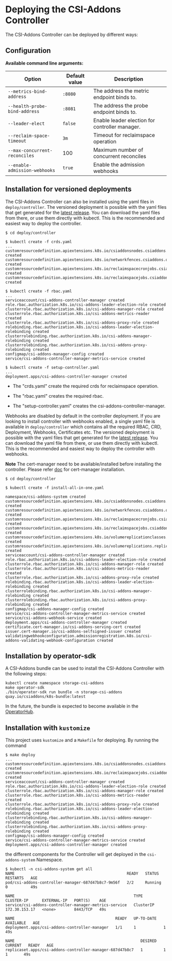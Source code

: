 # Deploying the CSI-Addons Controller

The CSI-Addons Controller can be deployed by different ways:

## Configuration

**Available command line arguments:**

| Option                        | Default value   | Description                 |
| ----------------------------- | --------------- | --------------------------------------------- |
| `--metrics-bind-address`      | `:8080`         | The address the metric endpoint binds to.     |
| `--health-probe-bind-address` | `:8081`         | The address the probe endpoint binds to.      |
| `--leader-elect`              | `false`         | Enable leader election for controller manager.|
| `--reclaim-space-timeout`     | `3m`            | Timeout for reclaimspace operation            |
| `--max-concurrent-reconciles` | 100             | Maximum number of concurrent reconciles       |
| `--enable-admission-webhooks` | `true`          | Enable the admission webhooks                 |

## Installation for versioned deployments

The CSI-Addons Controller can also be installed  using the yaml files in `deploy/controller`.
The versioned deployment is possible with the yaml files that get generated for the
[latest release](https://github.com/csi-addons/kubernetes-csi-addons/releases/latest).
You can download the yaml files from there, or use them directly with kubectl.
This is the recommended and easiest way to deploy the controller.

```console
$ cd deploy/controller

$ kubectl create -f crds.yaml
...
customresourcedefinition.apiextensions.k8s.io/csiaddonsnodes.csiaddons.openshift.io created
customresourcedefinition.apiextensions.k8s.io/networkfences.csiaddons.openshift.io created
customresourcedefinition.apiextensions.k8s.io/reclaimspacecronjobs.csiaddons.openshift.io created
customresourcedefinition.apiextensions.k8s.io/reclaimspacejobs.csiaddons.openshift.io created

$ kubectl create -f rbac.yaml
...
serviceaccount/csi-addons-controller-manager created
role.rbac.authorization.k8s.io/csi-addons-leader-election-role created
clusterrole.rbac.authorization.k8s.io/csi-addons-manager-role created
clusterrole.rbac.authorization.k8s.io/csi-addons-metrics-reader created
clusterrole.rbac.authorization.k8s.io/csi-addons-proxy-role created
rolebinding.rbac.authorization.k8s.io/csi-addons-leader-election-rolebinding created
clusterrolebinding.rbac.authorization.k8s.io/csi-addons-manager-rolebinding created
clusterrolebinding.rbac.authorization.k8s.io/csi-addons-proxy-rolebinding created
configmap/csi-addons-manager-config created
service/csi-addons-controller-manager-metrics-service created

$ kubectl create -f setup-controller.yaml
...
deployment.apps/csi-addons-controller-manager created
```

* The "crds.yaml" create the required crds for reclaimspace operation.

* The "rbac.yaml" creates the required rbac.

* The "setup-controller.yaml" creates the csi-addons-controller-manager.

Webhooks are disabled by default in the controller deployment. If you are
looking to install controller with webhooks enabled, a single yaml file is
available in `deploy/controller` which contains all the required RBAC, CRD,
Deployment, Webhooks, Certificates etc. The versioned deployment is possible
with the yaml files that get generated for the [latest
release](https://github.com/csi-addons/kubernetes-csi-addons/releases/latest).
You can download the yaml file from there, or use them directly with kubectl.
This is the recommended and easiest way to deploy the controller with webhooks.

**Note** The cert-manager need to be available/installed before installing the
controller. Please refer [doc](https://cert-manager.io/docs/installation) for
cert-manager installation.

```console
$ cd deploy/controller

$ kubectl create -f install-all-in-one.yaml

namespace/csi-addons-system created
customresourcedefinition.apiextensions.k8s.io/csiaddonsnodes.csiaddons.openshift.io created
customresourcedefinition.apiextensions.k8s.io/networkfences.csiaddons.openshift.io created
customresourcedefinition.apiextensions.k8s.io/reclaimspacecronjobs.csiaddons.openshift.io created
customresourcedefinition.apiextensions.k8s.io/reclaimspacejobs.csiaddons.openshift.io created
customresourcedefinition.apiextensions.k8s.io/volumereplicationclasses.replication.storage.openshift.io created
customresourcedefinition.apiextensions.k8s.io/volumereplications.replication.storage.openshift.io created
serviceaccount/csi-addons-controller-manager created
role.rbac.authorization.k8s.io/csi-addons-leader-election-role created
clusterrole.rbac.authorization.k8s.io/csi-addons-manager-role created
clusterrole.rbac.authorization.k8s.io/csi-addons-metrics-reader created
clusterrole.rbac.authorization.k8s.io/csi-addons-proxy-role created
rolebinding.rbac.authorization.k8s.io/csi-addons-leader-election-rolebinding created
clusterrolebinding.rbac.authorization.k8s.io/csi-addons-manager-rolebinding created
clusterrolebinding.rbac.authorization.k8s.io/csi-addons-proxy-rolebinding created
configmap/csi-addons-manager-config created
service/csi-addons-controller-manager-metrics-service created
service/csi-addons-webhook-service created
deployment.apps/csi-addons-controller-manager created
certificate.cert-manager.io/csi-addons-serving-cert created
issuer.cert-manager.io/csi-addons-selfsigned-issuer created
validatingwebhookconfiguration.admissionregistration.k8s.io/csi-addons-validating-webhook-configuration created
```

## Installation by operator-sdk

A CSI-Addons bundle can be used to install the CSI-Addons Controller with the
following steps:

```console
kubectl create namespace storage-csi-addons
make operator-sdk
./bin/operator-sdk run bundle -n storage-csi-addons quay.io/csiaddons/k8s-bundle:latest
```

In the future, the bundle is expected to become available in the
[OperatorHub](https://operatorhub.io/).

## Installation with `kustomize`

This project uses `kustomize` and a `Makefile` for deploying. By running the
command

```console
$ make deploy
...
customresourcedefinition.apiextensions.k8s.io/csiaddonsnodes.csiaddons.openshift.io created
customresourcedefinition.apiextensions.k8s.io/reclaimspacejobs.csiaddons.openshift.io created
serviceaccount/csi-addons-controller-manager created
role.rbac.authorization.k8s.io/csi-addons-leader-election-role created
clusterrole.rbac.authorization.k8s.io/csi-addons-manager-role created
clusterrole.rbac.authorization.k8s.io/csi-addons-metrics-reader created
clusterrole.rbac.authorization.k8s.io/csi-addons-proxy-role created
rolebinding.rbac.authorization.k8s.io/csi-addons-leader-election-rolebinding created
clusterrolebinding.rbac.authorization.k8s.io/csi-addons-manager-rolebinding created
clusterrolebinding.rbac.authorization.k8s.io/csi-addons-proxy-rolebinding created
configmap/csi-addons-manager-config created
service/csi-addons-controller-manager-metrics-service created
deployment.apps/csi-addons-controller-manager created
```

the different components for the Controller will get deployed in the
`csi-addons-system` Namespace.

```console
$ kubectl -n csi-addons-system get all
NAME                                                 READY   STATUS    RESTARTS   AGE
pod/csi-addons-controller-manager-687d47b8c7-9m56f   2/2     Running   0          49s

NAME                                                    TYPE        CLUSTER-IP      EXTERNAL-IP   PORT(S)    AGE
service/csi-addons-controller-manager-metrics-service   ClusterIP   172.30.153.17   <none>        8443/TCP   49s

NAME                                            READY   UP-TO-DATE   AVAILABLE   AGE
deployment.apps/csi-addons-controller-manager   1/1     1            1           49s

NAME                                                       DESIRED   CURRENT   READY   AGE
replicaset.apps/csi-addons-controller-manager-687d47b8c7   1         1         1       49s
```

